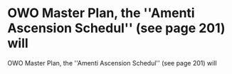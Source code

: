 # OWO Master Plan, the ''Amenti Ascension Schedul'' (see page 201) will

OWO Master Plan, the ''Amenti Ascension Schedul'' (see page 201) will